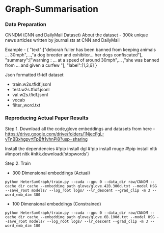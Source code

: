 # Graph-Summarisation


### Data Preparation

CNNDM (CNN and DailyMail Dataset)
About the dataset - 300k unique news articles written by journalists at CNN and DailyMail

Example - 
{
  "text":["deborah fuller has been banned from keeping animals ... 30mph",...,"a dog breeder and exhibitor... her dogs confiscated"],
  "summary":["warning : ... at a speed of around 30mph",... ,"she was banned from ... and given a curfew "],
  "label":[1,3,6]
}

Json formatted tf-idf dataset


- train.w2s.tfidf.jsonl
- test.w2s.tfidf.jsonl
- val.w2s.tfidf.jsonl
- vocab
- filter_word.txt


### Reproducing Actual Paper Results

Step 1. Download all the code,glove embeddings and datasets from here - 
https://drive.google.com/drive/folders/1NjecFgL-vTnBBxhgpvrtTpBft1vhnPi8?usp=sharing

Install the dependencies
#!pip install dgl
#!pip install rouge
#!pip install nltk
#import nltk
#nltk.download('stopwords')


Step 2. Train
- 300 Dimensional embeddings (Actual) 
 
```python HeterSumGraph/train.py --cuda --gpu 0 --data_dir raw/CNNDM --cache_dir cache --embedding_path glove/glove.42B.300d.txt --model HSG --save_root models/ --log_root logs/ --lr_descent --grad_clip -m 3 --word_emb_dim 300```

- 100 Dimensional embeddings (Constrained)  

```python HeterSumGraph/train.py --cuda --gpu 0 --data_dir raw/CNNDM --cache_dir cache --embedding_path glove/glove.6B.100d.txt --model HSG --save_root models/ --log_root logs/ --lr_descent --grad_clip -m 3 --word_emb_dim 100```
